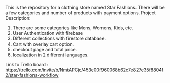 This is the repository for a clothing store named Star Fashions. There will be a few categories and number of products with payment options. 
Project Description: 
1. There are some categories like Mens, Womens, Kids, etc.
2. User Authentication with firebase
3. Different collections with firestore database.
4. Cart with overlay cart option.
5. checkout page and total price.
6. localization in 2 different languages.


Link to Trello board : https://trello.com/invite/b/NmtAPCjc/453e00f960068b62c7e827e35f8804f2/star-fashions-workflow
